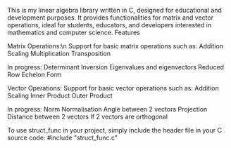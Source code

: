 
This is my linear algebra library written in C, designed for educational and development purposes. It provides functionalities for matrix and vector operations, ideal for students, educators, and developers interested in mathematics and computer science.
Features

Matrix Operations:\n
  Support for basic matrix operations such as:
    Addition
    Scaling
    Multiplication
    Transposition

  In progress:
    Determinant
    Inversion
    Eigenvalues and eigenvectors
    Reduced Row Echelon Form

Vector Operations:
  Support for basic vector operations such as:
    Addition
    Scaling
    Inner Product
    Outer Product

  In progress:
    Norm
    Normalisation
    Angle between 2 vectors
    Projection
    Distance between 2 vectors
    If 2 vectors are orthogonal



To use struct_func in your project, simply include the header file in your C source code:
#include "struct_func.c"
